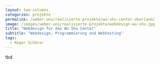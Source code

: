 ```yaml
---
layout: two-columns
categories: projekte
permalink: /ueber-uns/realisierte-projekte/wu-shu-center-oberland/
image: /images/ueber-uns/realisierte-projekte/webdesign-wu-shu.jpg
title: "Webdesign für das Wu Shu Center"
subtitle: "Webdesign, Programmierung und Webhosting"
tags:
  - Roger Schärer
---
```


tbd
